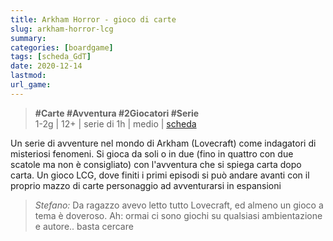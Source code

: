 ```yaml
---
title: Arkham Horror - gioco di carte
slug: arkham-horror-lcg
summary: 
categories: [boardgame]
tags: [scheda_GdT]
date: 2020-12-14
lastmod: 
url_game: 
---
```

> **#Carte #Avventura #2Giocatori #Serie**  
> 1-2g | 12+ | serie di 1h | medio | [scheda](https://www.boardgamegeek.com/boardgame/205637/arkham-horror-card-game)  

Un serie di avventure nel mondo di Arkham (Lovecraft) come indagatori di misteriosi fenomeni.
Si gioca da soli o in due (fino in quattro con due scatole ma non è consigliato) con l'avventura che si spiega carta dopo carta.
Un gioco LCG, dove finiti i primi episodi si può andare avanti con il proprio mazzo di carte personaggio ad avventurarsi in espansioni

> *Stefano:*
> Da ragazzo avevo letto tutto Lovecraft, ed almeno un gioco a tema è doveroso. Ah: ormai ci sono giochi su qualsiasi ambientazione e autore.. basta cercare
